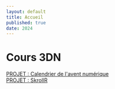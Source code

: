 ```yaml
---
layout: default
title: Accueil
published: true
date: 2024
---
```


# Cours 3DN

[PROJET : Calendrier de l'avent numérique]({{site.baseurl}}/projet_avent/)<br>
[PROJET : SkrollR]({{site.baseurl}}/skrollr_culte/)<br>
